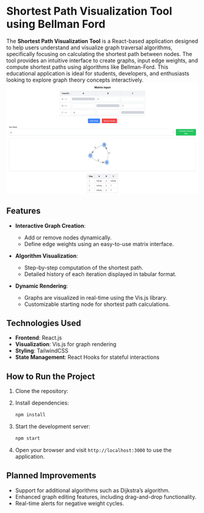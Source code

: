 # **Shortest Path Visualization Tool using Bellman Ford**

The **Shortest Path Visualization Tool** is a React-based application designed to help users understand and visualize graph traversal algorithms, specifically focusing on calculating the shortest path between nodes. The tool provides an intuitive interface to create graphs, input edge weights, and compute shortest paths using algorithms like Bellman-Ford. This educational application is ideal for students, developers, and enthusiasts looking to explore graph theory concepts interactively.
![alt text](image.png)

## **Features**

- **Interactive Graph Creation**: 
  - Add or remove nodes dynamically.
  - Define edge weights using an easy-to-use matrix interface.
  
- **Algorithm Visualization**: 
  - Step-by-step computation of the shortest path.
  - Detailed history of each iteration displayed in tabular format.

- **Dynamic Rendering**:
  - Graphs are visualized in real-time using the Vis.js library.
  - Customizable starting node for shortest path calculations.

## **Technologies Used**

- **Frontend**: React.js
- **Visualization**: Vis.js for graph rendering
- **Styling**: TailwindCSS
- **State Management**: React Hooks for stateful interactions

## **How to Run the Project**

1. Clone the repository:

2. Install dependencies:
   ```bash
   npm install
   ```

3. Start the development server:
   ```bash
   npm start
   ```

4. Open your browser and visit `http://localhost:3000` to use the application.

## **Planned Improvements**

- Support for additional algorithms such as Dijkstra’s algorithm.
- Enhanced graph editing features, including drag-and-drop functionality.
- Real-time alerts for negative weight cycles.
